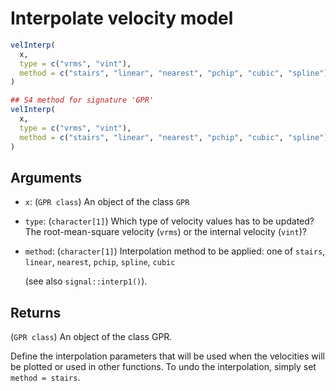# Interpolate velocity model

```r
velInterp(
  x,
  type = c("vrms", "vint"),
  method = c("stairs", "linear", "nearest", "pchip", "cubic", "spline")
)

## S4 method for signature 'GPR'
velInterp(
  x,
  type = c("vrms", "vint"),
  method = c("stairs", "linear", "nearest", "pchip", "cubic", "spline")
)
```

## Arguments

- `x`: (`GPR class`) An object of the class `GPR`
- `type`: (`character[1]`) Which type of velocity values has to be updated? The root-mean-square velocity (`vrms`) or the internal velocity (`vint`)?
- `method`: (`character[1]`) Interpolation method to be applied: one of `stairs`, `linear`, `nearest`, `pchip`, `spline`, `cubic`
    
    (see also `signal::interp1()`).

## Returns

(`GPR class`) An object of the class GPR.

Define the interpolation parameters that will be used when the velocities will be plotted or used in other functions. To undo the interpolation, simply set `method = stairs`.